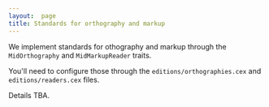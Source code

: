 ```yaml
---
layout:  page
title: Standards for orthography and markup
---
```




We implement standards for othography and markup through the `MidOrthography` and `MidMarkupReader` traits.

You'll need to configure those through the `editions/orthographies.cex` and `editions/readers.cex` files.

Details TBA.

